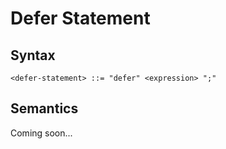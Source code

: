 # Defer Statement

## Syntax

```
<defer-statement> ::= "defer" <expression> ";"
```

## Semantics

Coming soon...
